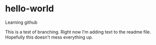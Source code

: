# hello-world
Learning github

This is a test of branching. 
Right now I'm adding text to the readme file. Hopefully this doesn't mess everything up. 
